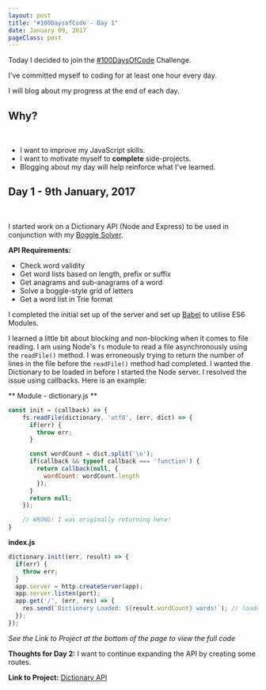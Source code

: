 ```yaml
---
layout: post
title: "#100DaysofCode - Day 1"
date: January 09, 2017
pageClass: post
---
```


Today I decided to join the [#100DaysOfCode](https://medium.freecodecamp.com/join-the-100daysofcode-556ddb4579e4#.a15whv210) Challenge.

I've committed myself to coding for at least one hour every day.

I will blog about my progress at the end of each day.

## Why?

<br>

- I want to improve my JavaScript skills.
- I want to motivate myself to **complete** side-projects.
- Blogging about my day will help reinforce what I've learned.

## Day 1 - 9th January, 2017

<br>

I started work on a Dictionary API (Node and Express) to be used in conjunction with my [Boggle Solver](http://lyndseyb.co.uk/boggle-solver/).


**API Requirements:**

- Check word validity
- Get word lists based on length, prefix or suffix 
- Get anagrams and sub-anagrams of a word
- Solve a boggle-style grid of letters
- Get a word list in Trie format

I completed the initial set up of the server and set up [Babel](https://babeljs.io/) to utilise ES6 Modules.

I learned a little bit about blocking and non-blocking when it comes to file reading. I am using Node's ```fs``` module to read a file asynchronously using the ```readFile()``` method. I was erroneously trying to return the number of lines in the file before the ```readFile()``` method had completed. I wanted the Dictionary to be loaded in before I started the Node server. I resolved the issue using callbacks. Here is an example:

** Module - dictionary.js **
```javascript
const init = (callback) => {
	fs.readFile(dictionary, 'utf8', (err, dict) => {
	  if(err) {
		throw err;
	  }

      const wordCount = dict.split('\n');
      if(callback && typeof callback === 'function') {
        return callback(null, {
          wordCount: wordCount.length
        });
      }
	  return null;
	});

	// WRONG! I was originally returning here!
}
```

**index.js**
```javascript
dictionary.init((err, result) => {
  if(err) {
    throw err;
  }
  app.server = http.createServer(app);
  app.server.listen(port);
  app.get('/', (err, res) => {
    res.send(`Dictionary Loaded: ${result.wordCount} words!`); // loaded 270,000 words!
  });
});
```

*See the Link to Project at the bottom of the page to view the full code*

**Thoughts for Day 2:** I want to continue expanding the API by creating some routes.

**Link to Project:** [Dictionary API](https://github.com/lyndseybrowning/dictionary-api)
